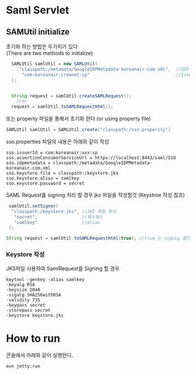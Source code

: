 # Saml Servlet

## SAMUtil initialize

초기화 하는 방법은 두가지가 있다  
(There are two methods to initialize)

```java
  SAMLUtil samlUtil = new SAMLUtil(
     "classpath:/metadata/GoogleIDPMetadata-koreanair.com.xml",  //IDP Metafile
      "com:koreanair:crewnet:sp"                                 //Issuer Id
  );


  String request = samlUtil.createSAMLRequest();
    //or
  request = samlUtil.toSAMLRequestHtml();
  ```

또는 property 파일을 통해서 초기화 한다
(or using property file)

```java
SAMLUtil samlUtil = SAMLUtil.create("classpath:/sso.properity")
```

sso.properties 파일의 내용은 아래와 같이 작성  
```
sso.issuerId = com:koreanair:xxx:sp
sso.assertionConsumerServiceUrl = https://localhost:8443/saml/SSO
sso.idpmetadata = classpath:/metadata/GoogleIDPMetadata-koreanair.com.xml
sso.keystore.file = classpath:/keystore.jks
sso.keystore.alias = samlkey
sso.keystore.password = secret
```

SAML Request를 signing 처리 할 경우 jks 파일을 작성할것 (Keystroe 작성 참조)   
```java
 samlUtil.setSigner(
  "classpath:/keystore.jks", //JKS 파일 위치
   "secret",                 //패스워드
   "samlkey"                 //alias
 );

String request = samlUtil.toSAMLRequestHtml(true); //true 는 signig 할지 여부
```

###  Keystore 작성  
 JKS파일 사용하여 SamlRequest를 Signing 할 경우

```
keytool -genkey -alias samlkey 
-keyalg RSA 
-keysize 2048  
-sigalg SHA256withRSA 
-validity 735 
-keypass secret 
-storepass secret 
-keystore keystore.jks
```

# How to run

콘솔에서 아래와 같이 실행한다.

```
mvn jetty:run
```
